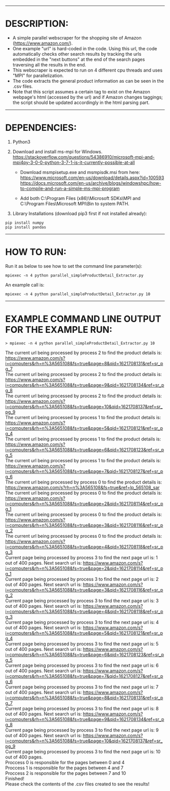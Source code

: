------------------------------
# DESCRIPTION:

- A simple parallel webscraper for the shopping site of Amazon (https://www.amazon.com/).
- One example "url" is hard-coded in the code. Using this url, the code automatically checks other search results by tracking the urls embedded in the "next buttons" at the end of the search pages traversing all the results in the end.
- This webscraper is expected to run on 4 different cpu threads and uses "MPI" for parallelization.  
- The code extracts the general product information as can be seen in the .csv files.
- Note that this script assumes a certain tag to exist on the Amazon webpage's html (accessed by the url) and if Amazon changes taggings; the script should be updated accordingly in the html parsing part.
------------------------------
# DEPENDENCIES:

1) Python3

2) Download and install ms-mpi for Windows.
https://stackoverflow.com/questions/54386910/microsoft-mpi-and-mpi4py-3-0-0-python-3-7-1-is-it-currently-possible-at-all

   - Download msmpisetup.exe and msmpisdk.msi from here:
https://www.microsoft.com/en-us/download/details.aspx?id=100593
https://docs.microsoft.com/en-us/archive/blogs/windowshpc/how-to-compile-and-run-a-simple-ms-mpi-program

   - Add both C:\Program Files (x86)\Microsoft SDKs\MPI and C:\Program Files\Microsoft MPI\Bin to system PATH.

3) Library Installations (download pip3 first if not installed already):
```
pip install numpy
pip install pandas
```
------------------------------
# HOW TO RUN:
Run it as below to see how to set the command line parameter(s):
```
mpiexec -n 4 python parallel_simpleProductDetail_Extractor.py
```
An example call is:  
```
mpiexec -n 4 python parallel_simpleProductDetail_Extractor.py 10
```
------------------------------
# EXAMPLE COMMAND LINE OUTPUT FOR THE EXAMPLE RUN:

```
> mpiexec -n 4 python parallel_simpleProductDetail_Extractor.py 10
```

The current url being processed by process 2 to find the product details is: https://www.amazon.com/s?i=computers&rh=n%3A565108&fs=true&page=8&qid=1621708131&ref=sr_pg_7  
The current url being processed by process 2 to find the product details is: https://www.amazon.com/s?i=computers&rh=n%3A565108&fs=true&page=9&qid=1621708134&ref=sr_pg_8  
The current url being processed by process 2 to find the product details is: https://www.amazon.com/s?i=computers&rh=n%3A565108&fs=true&page=10&qid=1621708137&ref=sr_pg_9  
The current url being processed by process 1 to find the product details is: https://www.amazon.com/s?i=computers&rh=n%3A565108&fs=true&page=5&qid=1621708121&ref=sr_pg_4  
The current url being processed by process 1 to find the product details is: https://www.amazon.com/s?i=computers&rh=n%3A565108&fs=true&page=6&qid=1621708123&ref=sr_pg_5  
The current url being processed by process 1 to find the product details is: https://www.amazon.com/s?i=computers&rh=n%3A565108&fs=true&page=7&qid=1621708127&ref=sr_pg_6  
The current url being processed by process 0 to find the product details is: https://www.amazon.com/s?rh=n%3A565108&fs=true&ref=lp_565108_sar
The current url being processed by process 0 to find the product details is: https://www.amazon.com/s?i=computers&rh=n%3A565108&fs=true&page=2&qid=1621708114&ref=sr_pg_1  
The current url being processed by process 0 to find the product details is: https://www.amazon.com/s?i=computers&rh=n%3A565108&fs=true&page=3&qid=1621708116&ref=sr_pg_2  
The current url being processed by process 0 to find the product details is: https://www.amazon.com/s?i=computers&rh=n%3A565108&fs=true&page=4&qid=1621708118&ref=sr_pg_3  
Current page being processed by process 3 to find the next page url is:  1 out of 400 pages.
Next search url is: https://www.amazon.com/s?i=computers&rh=n%3A565108&fs=true&page=2&qid=1621708114&ref=sr_pg_1  
Current page being processed by process 3 to find the next page url is:  2 out of 400 pages.
Next search url is: https://www.amazon.com/s?i=computers&rh=n%3A565108&fs=true&page=3&qid=1621708116&ref=sr_pg_2  
Current page being processed by process 3 to find the next page url is:  3 out of 400 pages.
Next search url is: https://www.amazon.com/s?i=computers&rh=n%3A565108&fs=true&page=4&qid=1621708118&ref=sr_pg_3  
Current page being processed by process 3 to find the next page url is:  4 out of 400 pages.
Next search url is: https://www.amazon.com/s?i=computers&rh=n%3A565108&fs=true&page=5&qid=1621708121&ref=sr_pg_4  
Current page being processed by process 3 to find the next page url is:  5 out of 400 pages.
Next search url is: https://www.amazon.com/s?i=computers&rh=n%3A565108&fs=true&page=6&qid=1621708123&ref=sr_pg_5  
Current page being processed by process 3 to find the next page url is:  6 out of 400 pages.
Next search url is: https://www.amazon.com/s?i=computers&rh=n%3A565108&fs=true&page=7&qid=1621708127&ref=sr_pg_6  
Current page being processed by process 3 to find the next page url is:  7 out of 400 pages.
Next search url is: https://www.amazon.com/s?i=computers&rh=n%3A565108&fs=true&page=8&qid=1621708131&ref=sr_pg_7  
Current page being processed by process 3 to find the next page url is:  8 out of 400 pages.
Next search url is: https://www.amazon.com/s?i=computers&rh=n%3A565108&fs=true&page=9&qid=1621708134&ref=sr_pg_8  
Current page being processed by process 3 to find the next page url is:  9 out of 400 pages.
Next search url is: https://www.amazon.com/s?i=computers&rh=n%3A565108&fs=true&page=10&qid=1621708137&ref=sr_pg_9  
Current page being processed by process 3 to find the next page url is:  10 out of 400 pages.  
Proccess 0 is responsible for the pages between 0 and 4  
Proccess 1 is responsible for the pages between 4 and 7  
Proccess 2 is responsible for the pages between 7 and 10  
Finished!  
Please check the contents of the .csv files created to see the results!  

